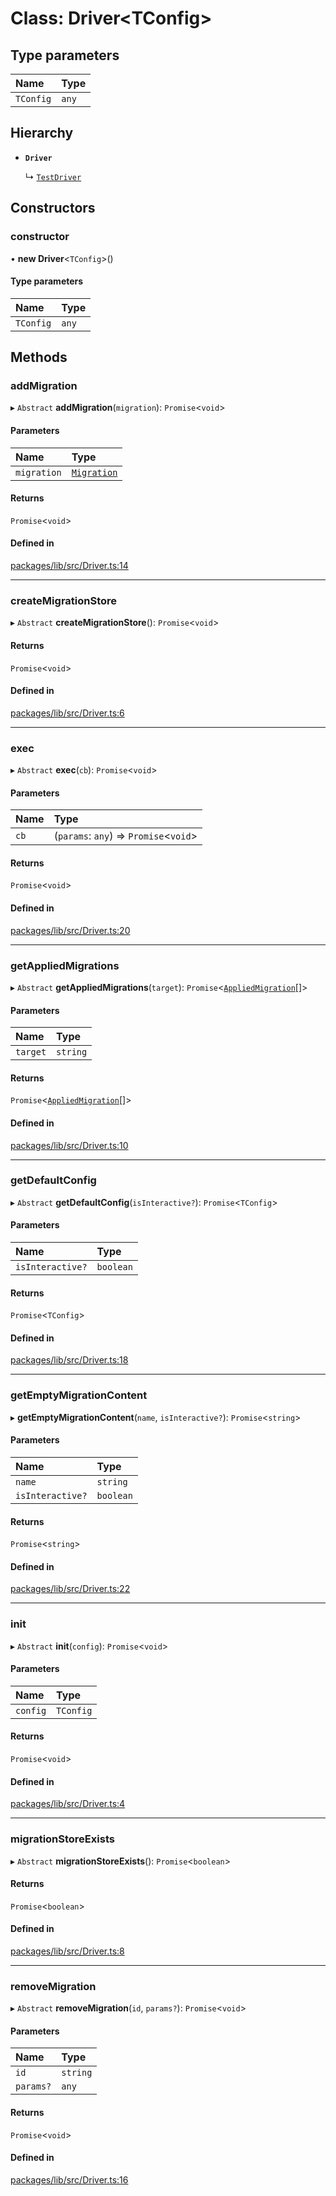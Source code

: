 # Class: Driver<TConfig\>

## Type parameters

| Name | Type |
| :------ | :------ |
| `TConfig` | `any` |

## Hierarchy

- **`Driver`**

  ↳ [`TestDriver`](TestDriver.md)

## Constructors

### constructor

• **new Driver**<`TConfig`\>()

#### Type parameters

| Name | Type |
| :------ | :------ |
| `TConfig` | `any` |

## Methods

### addMigration

▸ `Abstract` **addMigration**(`migration`): `Promise`<`void`\>

#### Parameters

| Name | Type |
| :------ | :------ |
| `migration` | [`Migration`](../interfaces/Migration.md) |

#### Returns

`Promise`<`void`\>

#### Defined in

[packages/lib/src/Driver.ts:14](https://github.com/Knaackee/hotmig/blob/5ff8214/packages/lib/src/Driver.ts#L14)

___

### createMigrationStore

▸ `Abstract` **createMigrationStore**(): `Promise`<`void`\>

#### Returns

`Promise`<`void`\>

#### Defined in

[packages/lib/src/Driver.ts:6](https://github.com/Knaackee/hotmig/blob/5ff8214/packages/lib/src/Driver.ts#L6)

___

### exec

▸ `Abstract` **exec**(`cb`): `Promise`<`void`\>

#### Parameters

| Name | Type |
| :------ | :------ |
| `cb` | (`params`: `any`) => `Promise`<`void`\> |

#### Returns

`Promise`<`void`\>

#### Defined in

[packages/lib/src/Driver.ts:20](https://github.com/Knaackee/hotmig/blob/5ff8214/packages/lib/src/Driver.ts#L20)

___

### getAppliedMigrations

▸ `Abstract` **getAppliedMigrations**(`target`): `Promise`<[`AppliedMigration`](../interfaces/AppliedMigration.md)[]\>

#### Parameters

| Name | Type |
| :------ | :------ |
| `target` | `string` |

#### Returns

`Promise`<[`AppliedMigration`](../interfaces/AppliedMigration.md)[]\>

#### Defined in

[packages/lib/src/Driver.ts:10](https://github.com/Knaackee/hotmig/blob/5ff8214/packages/lib/src/Driver.ts#L10)

___

### getDefaultConfig

▸ `Abstract` **getDefaultConfig**(`isInteractive?`): `Promise`<`TConfig`\>

#### Parameters

| Name | Type |
| :------ | :------ |
| `isInteractive?` | `boolean` |

#### Returns

`Promise`<`TConfig`\>

#### Defined in

[packages/lib/src/Driver.ts:18](https://github.com/Knaackee/hotmig/blob/5ff8214/packages/lib/src/Driver.ts#L18)

___

### getEmptyMigrationContent

▸ **getEmptyMigrationContent**(`name`, `isInteractive?`): `Promise`<`string`\>

#### Parameters

| Name | Type |
| :------ | :------ |
| `name` | `string` |
| `isInteractive?` | `boolean` |

#### Returns

`Promise`<`string`\>

#### Defined in

[packages/lib/src/Driver.ts:22](https://github.com/Knaackee/hotmig/blob/5ff8214/packages/lib/src/Driver.ts#L22)

___

### init

▸ `Abstract` **init**(`config`): `Promise`<`void`\>

#### Parameters

| Name | Type |
| :------ | :------ |
| `config` | `TConfig` |

#### Returns

`Promise`<`void`\>

#### Defined in

[packages/lib/src/Driver.ts:4](https://github.com/Knaackee/hotmig/blob/5ff8214/packages/lib/src/Driver.ts#L4)

___

### migrationStoreExists

▸ `Abstract` **migrationStoreExists**(): `Promise`<`boolean`\>

#### Returns

`Promise`<`boolean`\>

#### Defined in

[packages/lib/src/Driver.ts:8](https://github.com/Knaackee/hotmig/blob/5ff8214/packages/lib/src/Driver.ts#L8)

___

### removeMigration

▸ `Abstract` **removeMigration**(`id`, `params?`): `Promise`<`void`\>

#### Parameters

| Name | Type |
| :------ | :------ |
| `id` | `string` |
| `params?` | `any` |

#### Returns

`Promise`<`void`\>

#### Defined in

[packages/lib/src/Driver.ts:16](https://github.com/Knaackee/hotmig/blob/5ff8214/packages/lib/src/Driver.ts#L16)
